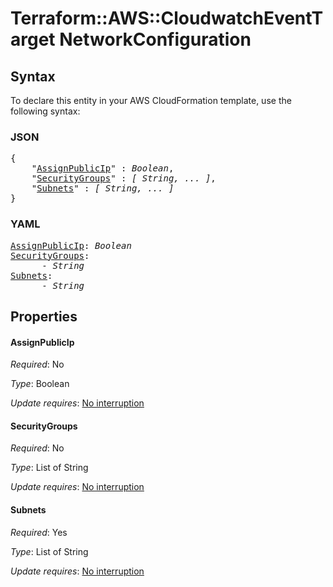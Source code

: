# Terraform::AWS::CloudwatchEventTarget NetworkConfiguration

## Syntax

To declare this entity in your AWS CloudFormation template, use the following syntax:

### JSON

<pre>
{
    "<a href="#assignpublicip" title="AssignPublicIp">AssignPublicIp</a>" : <i>Boolean</i>,
    "<a href="#securitygroups" title="SecurityGroups">SecurityGroups</a>" : <i>[ String, ... ]</i>,
    "<a href="#subnets" title="Subnets">Subnets</a>" : <i>[ String, ... ]</i>
}
</pre>

### YAML

<pre>
<a href="#assignpublicip" title="AssignPublicIp">AssignPublicIp</a>: <i>Boolean</i>
<a href="#securitygroups" title="SecurityGroups">SecurityGroups</a>: <i>
      - String</i>
<a href="#subnets" title="Subnets">Subnets</a>: <i>
      - String</i>
</pre>

## Properties

#### AssignPublicIp

_Required_: No

_Type_: Boolean

_Update requires_: [No interruption](https://docs.aws.amazon.com/AWSCloudFormation/latest/UserGuide/using-cfn-updating-stacks-update-behaviors.html#update-no-interrupt)

#### SecurityGroups

_Required_: No

_Type_: List of String

_Update requires_: [No interruption](https://docs.aws.amazon.com/AWSCloudFormation/latest/UserGuide/using-cfn-updating-stacks-update-behaviors.html#update-no-interrupt)

#### Subnets

_Required_: Yes

_Type_: List of String

_Update requires_: [No interruption](https://docs.aws.amazon.com/AWSCloudFormation/latest/UserGuide/using-cfn-updating-stacks-update-behaviors.html#update-no-interrupt)

